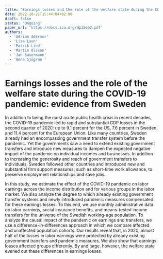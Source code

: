 ```yaml
---
title: "Earnings losses and the role of the welfare state during the COVID-19 pandemic: evidence from Sweden"
date: 2022-10-21T15:44:04+02:00
draft: false
status: 'Ongoing'
paper_url: 'https://docs.iza.org/dp15662.pdf'
authors:
  - 'Adrian Adermon'
  - 'Lisa Laun'
  - 'Patrik Lind'
  - 'Martin Olsson'
  - 'Jan Sauermann'
  - 'Anna Sjögren '
---
```


# Earnings losses and the role of the welfare state during the COVID-19 pandemic: evidence from Sweden

In addition to being the most acute public health crisis in recent decades, the COVID-19 pandemic led to rapid and substantial GDP losses in the second quarter of 2020: up to 9.1 percent for the US, 7.6 percent in Sweden, and 11.4 percent for the European Union. Like many countries, Sweden already had an encompassing government transfer system before the pandemic. Yet the governments saw a need to extend existing government transfers and introduce new measures to dampen the expected negative impact of the pandemic on individual incomes and businesses. In addition to increasing the generosity and reach of government transfers to individuals, Sweden followed other countries and introduced new and substantial firm support measures, such as short-time work allowance, to preserve employment relationships and save jobs.

In this study, we estimate the effect of the COVID-19 pandemic on labor earnings across the income distribution and for various groups in the labor market. We also analyze the degree to which already existing government transfer systems and newly introduced pandemic measures compensated for these earnings losses. To this end, we use monthly administrative data on labor earnings, social insurance benefits, and means-tested income transfers for the universe of the Swedish working-age population. To analyze the causal impact of the pandemic on earnings and transfers, we use a difference-in-differences approach in which we compare affected and unaffected population cohorts. Our results reveal that, in 2020, almost half of the losses in labor earnings were protected by already existing government transfers and pandemic measures. We also show that earnings losses affected groups differently. By and large, however, the welfare state evened out these differences in earnings losses.

